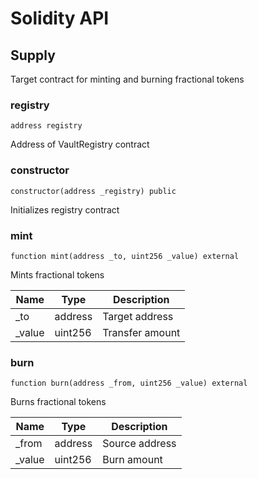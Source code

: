 # Solidity API

## Supply

Target contract for minting and burning fractional tokens

### registry

```solidity
address registry
```

Address of VaultRegistry contract

### constructor

```solidity
constructor(address _registry) public
```

Initializes registry contract

### mint

```solidity
function mint(address _to, uint256 _value) external
```

Mints fractional tokens

| Name | Type | Description |
| ---- | ---- | ----------- |
| _to | address | Target address |
| _value | uint256 | Transfer amount |

### burn

```solidity
function burn(address _from, uint256 _value) external
```

Burns fractional tokens

| Name | Type | Description |
| ---- | ---- | ----------- |
| _from | address | Source address |
| _value | uint256 | Burn amount |

